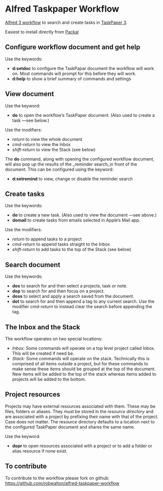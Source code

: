 # Alfred Taskpaper Workflow

[Alfred 3 workflow](https://www.alfredapp.com/workflows/) to search and create tasks in [TaskPaper 3](https://www.taskpaper.com).

Easiest to install directly from [Packal](http://www.packal.org)

## Configure workflow document and get help
Use the keywords:
- **d:setdoc** to configure the TaskPapar document the workflow will work on. Most commands will prompt for this before they will work.
- **d:help** to show a brief summary of commands and settings

## View document
Use the keyword:
- **do** to open the workflow’s TaskPaper document. (Also used to create a task —see below.)

Use the modifiers:
- _return_ to view the whole document
- _cmd-return_ to view the Inbox
- _shift-return_ to view the Stack (see below)

The **do** command, along with opening the configured workflow document, will also pop up the results of the _reminder search_in front of the document. This can be configured using the keyword:
- **d:setremind** to view, change or disable the reminder search

## Create tasks
Use the keywords:
- **do <task>** to create a new task. (Also used to view the document —see above.)
- **domail** to create tasks from emails selected in Apple’s Mail app.

Use the modifiers:
- _return_ to append tasks to a project
- _cmd-return_ to append tasks straight to the Inbox
- _shift-return_ to add tasks to the top of the Stack (see below)

## Search document
Use the keywords:
- **dos** to search for and then select a projects, task or note.
-  **dop** to search for and then focus on a project.
- **doss** to select and apply a search saved from the document.
- **dot** to search for and then append a tag to any current search. Use the modifier _cmd-return_ to instead clear the search before appending the tag.

## The Inbox and the Stack
The workflow operates on two special locations:

- _Inbox:_ Some commands will operate on a top level project called Inbox. This will be created if need be.
- _Stack:_ Some commands will operate on the stack. Technically this is comprised of all items outside a project, but for these commands to make sense these items should be grouped at the top of the document. New items will be added to the top of the stack whereas items added to projects will be added to the bottom.

## Project resources
Projects may have external resources associated with them. These may be files, folders or aliases. They must be stored in the _resource directory_ and are associated with a project by prefixing their name with that of the project. Case does not matter. The resource directory defaults to a location next to the configured TaskPaper document and shares the same name.

Use the keyword:

- **dopr** to open resources associated with a project or to add a folder or alias resource if none exist.

## To contribute
To contribute to the workflow please fork on github: https://github.com/robwalton/alfred-taskpaper-workflow


